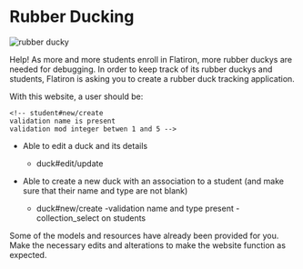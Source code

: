 # Rubber Ducking

![rubber ducky](https://mrcolley.files.wordpress.com/2014/07/rubber-ducky-2.jpg)

Help! As more and more students enroll in Flatiron, more rubber duckys are
needed for debugging. In order to keep track of its rubber duckys and students,
Flatiron is asking you to create a rubber duck tracking application.

<!-- - Every rubber `duck` should be created with a `name` and a `description`
- when a duck is created, it needs to be created with a student. After all, a duck should never be without an owner! 
  <!-- - name:string
  - description:string -->
  <!-- -student_id:integer -->

<!-- - andevery `student` should be created with a `name` and a `mod`. And since Flatiron
is all about love, 
  - name:string
  - mod:integer -->
  
<!-- - Consider how you would handle this in the seed file. (Hint: Consider using the `sample` method)
Make sure you handle your migrations appropriately! -->

With this website, a user should be:

<!-- * Able to see a list of all the students
  - student#index -->

<!-- * Able to see a single student and all the ducks owned by that student
  - student#show -->

<!-- * Able to log a new student (and make sure that their name is not blank/mod is
  between 1 and 5) -->
    <!-- student#new/create
    validation name is present
    validation mod integer betwen 1 and 5 -->

<!-- * Able to edit a student's name (and make sure that their name is not blank/mod
  is between 1 and 5)
    - student#edit/update
    -validations see above -->

<!-- * Able to see a list of all the ducks
  - duck#index -->

<!-- * Able to see a single duck and see all its details
  -duck#show -->

* Able to edit a duck and its details
  - duck#edit/update

* Able to create a new duck with an association to a student (and make sure that
  their name and type are not blank)
  - duck#new/create
  -validation name and type present
  -collection_select on students

Some of the models and resources have already been provided for you. Make the
necessary edits and alterations to make the website function as expected.

<!-- Associations-
Duck belongs to student
a student has many ducks -->